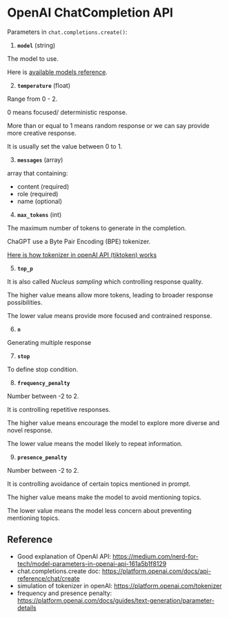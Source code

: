 # OpenAI ChatCompletion API
Parameters in `chat.completions.create()`:
1. **`model`** (string)

The model to use.

Here is [available models reference](https://platform.openai.com/docs/models/model-endpoint-compatibility).

2. **`temperature`** (float)

Range from 0 - 2.

0 means focused/ deterministic response.

More than or equal to 1 means random response or we can say provide more creative response.

It is usually set the value between 0 to 1.

3. **`messages`** (array)

array that containing:
- content (required)
- role (required)
- name (optional)

4. **`max_tokens`** (int)

The maximum number of tokens to generate in the completion.

ChaGPT use a Byte Pair Encoding (BPE) tokenizer.

[Here is how tokenizer in openAI API (tiktoken) works](https://cookbook.openai.com/examples/how_to_count_tokens_with_tiktoken)

5. **`top_p`**

It is also called *Nucleus sampling* which controlling response quality.

The higher value means allow more tokens, leading to broader response possibilities.

The lower value means provide more focused and contrained response.

6. **`n`**

Generating multiple response

7. **`stop`**

To define stop condition. 

8. **`frequency_penalty`**

Number between -2 to 2.

It is controlling repetitive responses.

The higher value means encourage the model to explore more diverse and novel response.

The lower value means the model likely to repeat information.

9. **`presence_penalty`**

Number between -2 to 2.

It is controlling avoidance of certain topics mentioned in prompt.

The higher value means make the model to avoid mentioning topics.

The lower value means the model less concern about preventing mentioning topics.

## Reference
- Good explanation of OpenAI API: https://medium.com/nerd-for-tech/model-parameters-in-openai-api-161a5b1f8129
- chat.completions.create doc: https://platform.openai.com/docs/api-reference/chat/create
- simulation of tokenizer in openAI: https://platform.openai.com/tokenizer
- frequency and presence penalty: https://platform.openai.com/docs/guides/text-generation/parameter-details 
